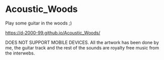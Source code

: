 # Acoustic_Woods
Play some guitar in the woods ;)

https://d-2000-99.github.io/Acoustic_Woods/

DOES NOT SUPPORT MOBILE DEVICES.
All the artwork has been done by me, the guitar track and the rest of the sounds are royalty free music from the interwebs.
